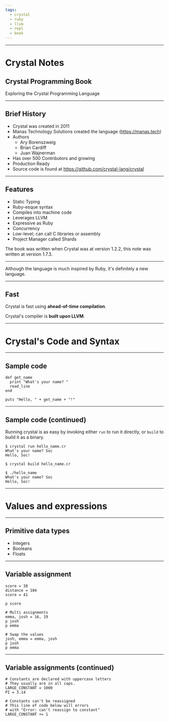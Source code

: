 ```yaml
---
tags:
  - crystal
  - ruby
  - llvm
  - repl
  - book
---
```


---

# Crystal Notes
## Crystal Programming Book

Exploring the Crystal Programming Language

---

## Brief History

- Crystal was created in 2011
- Manas Technology Solutions created the language (https://manas.tech)
- Authors
  - Ary Borenszweig
  - Brian Cardiff
  - Juan Wajnerman
- Has over 500 Contributors and growing
- Production Ready
- Source code is found at https://github.com/crystal-lang/crystal

---

## Features

- Static Typing
- Ruby-esque syntax
- Compiles into machine code
- Leverages LLVM
- Expressive as Ruby
- Concurrency
- Low-level; can call C libraries or assembly
- Project Manager called Shards

The book was written when Crystal was at version 1.2.2, this note was written
at version 1.7.3.

---

Although the language is much inspired by Ruby, it's definitely a new language.

---

## Fast

Crystal is fast using **ahead-of-time compilation**. 

Crystal's compiler is **built upon LLVM**.

---

# Crystal's Code and Syntax

---

## Sample code

```crystal
def get_name
  print "What's your name? "
  read_line
end

puts "Hello, " + get_name + "!"
```

---

## Sample code (continued)

Running crystal is as easy by invoking either `run` to run it directly, or `build` to build it as a binary.

```
$ crystal run hello_name.cr
What's your name? Soc
Hello, Soc!

$ crystal build hello_name.cr

$ ./hello_name
What's your name? Soc
Hello, Soc!
```

---

# Values and expressions

---

## Primitive data types

- Integers
- Booleans
- Floats

---

## Variable assignment

```crystal
score = 38
distance = 104
score = 41

p score

# Multi assignments
emma, josh = 16, 19
p josh
p emma

# Swap the values
josh, emma = emma, josh
p josh
p emma
```

---

## Variable assignments (continued)

```crystal
# Constants are declared with uppercase letters
# They usually are in all caps.
LARGE_CONSTANT = 1000
PI = 3.14

# Constants can't be reassigned
# This line of code below will errors
# with "Error: can't reassign to constant"
LARGE_CONSTANT += 1
```




